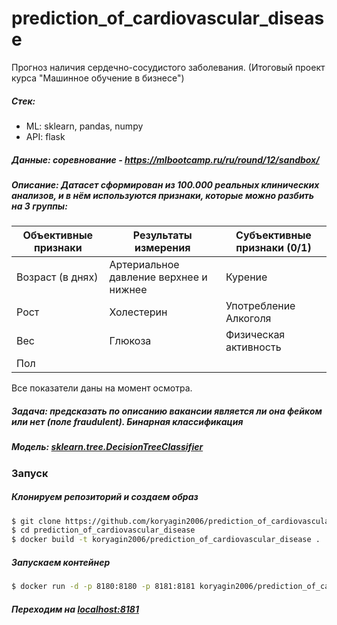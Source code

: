 # prediction_of_cardiovascular_disease
Прогноз наличия сердечно-сосудистого заболевания. (Итоговый проект курса "Машинное обучение в бизнесе")

##### Стек:
- ML: sklearn, pandas, numpy
- API: flask
##### Данные: соревнование - https://mlbootcamp.ru/ru/round/12/sandbox/
##### Описание: Датасет сформирован из 100.000 реальных клинических анализов, и в нём используются признаки, которые можно разбить на 3 группы:

| Объективные признаки  | Результаты измерения                   | Субъективные признаки (0/1) |
|-----------------------|----------------------------------------|-----------------------------|
| Возраст (в днях)      | Артериальное давление верхнее и нижнее | Курение                     |
| Рост                  | Холестерин                             | Употребление Алкоголя       |
| Вес                   | Глюкоза                                | Физическая активность       |
| Пол                   |                                        |                             |

Все показатели даны на момент осмотра.

##### Задача: предсказать по описанию вакансии является ли она фейком или нет (поле fraudulent). Бинарная классификация
##### Модель: [sklearn.tree.DecisionTreeClassifier](https://scikit-learn.org/stable/modules/generated/sklearn.tree.DecisionTreeClassifier.html)


### Запуск
##### Клонируем репозиторий и создаем образ 
```bash
$ git clone https://github.com/koryagin2006/prediction_of_cardiovascular_disease.git
$ cd prediction_of_cardiovascular_disease
$ docker build -t koryagin2006/prediction_of_cardiovascular_disease .
```
##### Запускаем контейнер
```bash
$ docker run -d -p 8180:8180 -p 8181:8181 koryagin2006/prediction_of_cardiovascular_disease
```
##### Переходим на [localhost:8181](172.0.0.1:8181)
